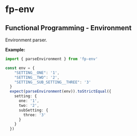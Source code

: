 # fp-env

## Functional Programming - Environment

Environment parser.

**Example:**

```ts
import { parseEnvironment } from 'fp-env'

const env = {
    "SETTING__ONE": '1',
    "SETTING__TWO": '2',
    "SETTING__SUB_SETTING__THREE": '3'
  }
  expect(parseEnvironment(env)).toStrictEqual({
    setting: {
      one: '1',
      two: '2',
      subSetting: {
        three: '3'
      }
    }
  })
```
